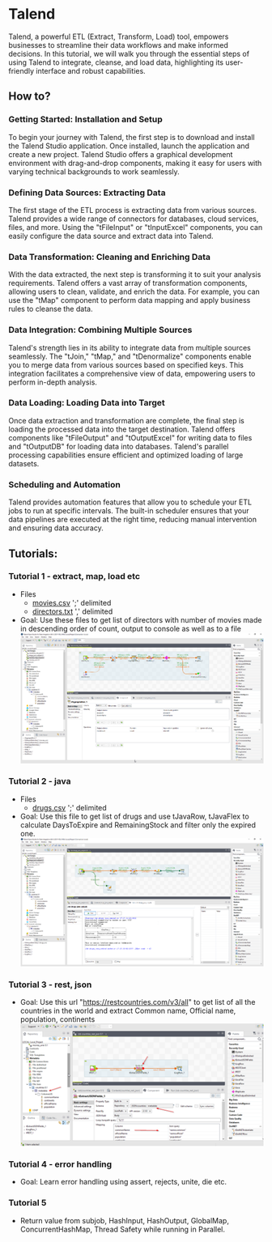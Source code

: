 # Talend

Talend, a powerful ETL (Extract, Transform, Load) tool, empowers businesses to streamline their data workflows and make informed decisions. In this tutorial, we will walk you through the essential steps of using Talend to integrate, cleanse, and load data, highlighting its user-friendly interface and robust capabilities.

## How to?

### Getting Started: Installation and Setup

To begin your journey with Talend, the first step is to download and install the Talend Studio application. Once installed, launch the application and create a new project. Talend Studio offers a graphical development environment with drag-and-drop components, making it easy for users with varying technical backgrounds to work seamlessly.

### Defining Data Sources: Extracting Data

The first stage of the ETL process is extracting data from various sources. Talend provides a wide range of connectors for databases, cloud services, files, and more. Using the "tFileInput" or "tInputExcel" components, you can easily configure the data source and extract data into Talend.

### Data Transformation: Cleaning and Enriching Data

With the data extracted, the next step is transforming it to suit your analysis requirements. Talend offers a vast array of transformation components, allowing users to clean, validate, and enrich the data. For example, you can use the "tMap" component to perform data mapping and apply business rules to cleanse the data.

### Data Integration: Combining Multiple Sources

Talend's strength lies in its ability to integrate data from multiple sources seamlessly. The "tJoin," "tMap," and "tDenormalize" components enable you to merge data from various sources based on specified keys. This integration facilitates a comprehensive view of data, empowering users to perform in-depth analysis.

### Data Loading: Loading Data into Target

Once data extraction and transformation are complete, the final step is loading the processed data into the target destination. Talend offers components like "tFileOutput" and "tOutputExcel" for writing data to files and "tOutputDB" for loading data into databases. Talend's parallel processing capabilities ensure efficient and optimized loading of large datasets.

### Scheduling and Automation

Talend provides automation features that allow you to schedule your ETL jobs to run at specific intervals. The built-in scheduler ensures that your data pipelines are executed at the right time, reducing manual intervention and ensuring data accuracy.

## Tutorials:

### Tutorial 1 - extract, map, load etc

- Files
  - [movies.csv](./assets/movies.csv) ';' delimited
  - [directors.txt](./assets/directors.txt) ',' delimited
- Goal: Use these files to get list of directors with number of movies made in descending order of count, output to console as well as to a file  
   ![Screenshot](./assets/movies_maps_etc.png)

### Tutorial 2 - java

- Files
  - [drugs.csv](./assets/drugs.csv) ';' delimited
- Goal: Use this file to get list of drugs and use tJavaRow, tJavaFlex to calculate DaysToExpire and RemainingStock and filter only the expired one.
  ![Screenshot](./assets/drugs_java.png)

### Tutorial 3 - rest, json

- Goal: Use this url "https://restcountries.com/v3/all" to get list of all the countries in the world and extract Common name, Official name, population, continents
  ![Screenshot](./assets/countries_rest_json.png)

### Tutorial 4 - error handling

- Goal: Learn error handling using assert, rejects, unite, die etc.

### Tutorial 5 

- Return value from subjob, HashInput, HashOutput, GlobalMap, ConcurrentHashMap, Thread Safety while running in Parallel.

